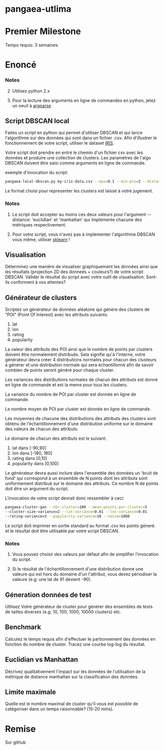 pangaea-utlima
==============
# Premier Milestone

Temps requis: 3 semaines.

# Enoncé

### Notes

2. Utilisez python 2.x

3. Pour la lecture des arguments en ligne de commandes en python, jetez un oeuil à
[argparse](https://docs.python.org/2.7/library/argparse.html)

## Script DBSCAN local
Faites un script en python qui permet d'utiliser DBSCAN et qui lance 
l'algorithme sur des données qui sont dans un fichier .csv. Afin d'illustrer 
le fonctionnement de votre script, utiliser le dataset [IRIS](https://archive.ics.uci.edu/ml/machine-learning-databases/iris/iris.data).

Votre script doit prendre en entré le chemin d'un fichier csv avec
les données et produire une collection de clusters. Les paramètres de l'algo
DBSCAN doivent être saisi comme arguments en ligne de commande.

exemple d'invocation du script:

```bash
pangaea-local-dbscan.py my-iris-data.csv --eps=0.1 --min-pts=2 --distance='euclidian'
```
Le format choisi pour representer les clusters est laissé à votre 
jugement.

### Notes
1. Le script doit accepter au moins ces deux valeurs pour l'argument 
--distance: 'euclidian' et 'manhattan' qui implémente chacune des métriques
respectivement.

2. Pour votre script, vous n'avez pas à implementer l'algorithme DBSCAN vous 
même, utiliser [sklearn](http://scikit-learn.org/stable/) !

## Visualisation
Déterminez une manière de visualiser graphiquement les données ainsi que les
résultats (projection 2D des donneés + couleurs?) de votre script DBSCAN. 
Valider le résultat du script avec votre outil de visualisation. 
Sont-ils conforment à vos attentes?

## Générateur de clusters
Scriptez un générateur de données aléatoire qui génère des clusters de "POI" 
(Point Of Interest) avec les attributs suivants:

1. lat
2. lon
3. rating
4. popularity

La valeur des attributs des POI ainsi que le nombre de points par clusters doivent être
normalement distribués. Sela signifie qu'à l'interne, votre générateur devra créer 4 distributions
normales pour chacun des clusteurs a générer et une distribution
normale qui sera échantillonné afin de savoir combien de points seront 
généré pour chaque cluster. 

Les variances des distributions normales de chacun des attributs est donné en 
ligne de commande et est la meme pour tous les clusters. 

La variance du nombre de POI par cluster est donnée en ligne de
commande. 

Le nombre moyen de POI par cluster est donnée en ligne de commande.

Les moyennes de chacune des distributions des attributs des clusters
sont obtenu de l'échantillonnement d'une distribution uniforme sur le domaine 
des valeurs de chacun des attributs.

Le domaine de chacun des attributs est le suivant:

1. lat dans [-90,90]
2. lon dans [-180, 180]
3. rating dans  [0,10]
4. popularity dans [0,100]

Le générateur devra aussi inclure dans l'ensemble des données un
'bruit de fond' qui correspond à un ensemble de N points dont les attributs
sont uniformement distribué sur le domaine des attributs. Ce nombre N de points 
doit être un argument du script.

L'invocation de votre script devrait donc ressembler à ceci:

```bash
pangaea-cluster-gen --nbr-cluster=100 --mean-points-per-cluster=5
--cluster-size-variance=2 --lat-variance=0.01 --lon-variance=0.01 
--rating-variance=3 --popularity-variance=10 --noise=1000
```

Le script doit imprimer en sortie standard au format .csv les points géneré. 
et le résultat doit être utilisable par votre script DBSCAN.

### Notes
1. Vous pouvez choisir des valeurs par défaut afin de simplifier l'invocation
du script.

2. Si le résultat de l'échantillonnement d'une distribution donne une valeure
qui est hors du domaine d'un l'attribut, vous devez périodiser la valeure
(e.g: une lat de 91 devient -90).

## Géneration données de test
Utilisez Votre générateur de cluster pour générer des ensembles de tests de
tailles diverses (e.g: 10, 100, 1000, 10000 clusters) etc.

## Benchmark
Calculez le temps requis afin d'effectuer le partionnement des données
en fonction du nombre de cluster. Tracez une courbe log-log du résultat. 

## Euclidian vs Manhattan
Décrivez qualitativement l'impact sur les données de l'utilisation de la 
métrique de distance manhattan sur la classification des données.

## Limite maximale
Quelle est le nombre maximal de cluster qu'il vous est possible de
catégoriser dans un temps raisonnable? (15-20 mins).

# Remise
Sur github
